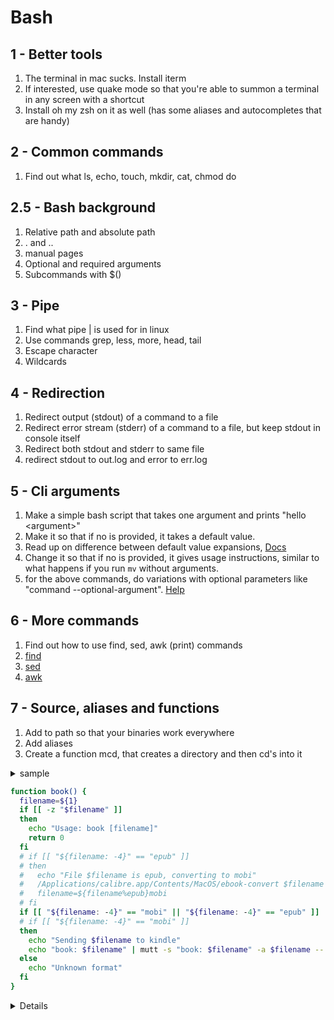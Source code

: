 # Bash

## 1 - Better tools

1. The terminal in mac sucks. Install iterm
2. If interested, use quake mode so that you're able to summon a terminal in any screen with a shortcut
3. Install oh my zsh on it as well (has some aliases and autocompletes that are handy)

## 2 - Common commands

1. Find out what ls, echo, touch, mkdir, cat, chmod do

## 2.5 - Bash background

1. Relative path and absolute path
2. . and ..
3. manual pages 
4. Optional and required arguments
5. Subcommands with $()

## 3 - Pipe

1. Find what pipe | is used for in linux
2. Use commands grep, less, more, head, tail
3. Escape character
4. Wildcards

## 4 - Redirection

1. Redirect output (stdout) of a command to a file
2. Redirect error stream (stderr) of a command to a file, but keep stdout in console itself
3. Redirect both stdout and stderr to same file
4. redirect stdout to out.log and error to err.log

## 5 - Cli arguments

1. Make a simple bash script that takes one argument and prints "hello \<argument\>"
2. Make it so that if no <argument> is provided, it takes a default value.
3. Read up on difference between default value expansions, [Docs](https://www.gnu.org/software/bash/manual/html_node/Shell-Parameter-Expansion.html#Shell-Parameter-Expansion)
4. Change it so that if no <argument> is provided, it gives usage instructions, similar to what happens if you run `mv` without arguments.
5. for the above commands, do variations with optional parameters like "command --optional-argument". [Help](https://unix.stackexchange.com/questions/331522/how-do-i-parse-optional-arguments-in-a-bash-script-if-no-order-is-given)

## 6 - More commands

1. Find out how to use find, sed, awk (print) commands 
2. [find](https://www.redhat.com/sysadmin/linux-find-command#:~:text=The%20find%20command%20is%20one,and%20not%20just%20by%20filename.)
3. [sed](https://phoenixnap.com/kb/linux-sed#:~:text=The%20Linux%20sed%20command%20is%20most%20commonly%20used%20for%20substituting,%2F%20\)%20for%20separating%20text%20fields.)
4. [awk](https://www.javatpoint.com/linux-awk-command#:~:text=The%20awk%20command%20is%20used,language%20used%20for%20text%20scripting.)

## 7 - Source, aliases and functions

1. Add to path so that your binaries work everywhere
2. Add aliases
3. Create a function mcd, that creates a directory and then cd's into it

<details>
<summary> sample </sample>

```bash
function book() {
  filename=${1}
  if [[ -z "$filename" ]]
  then
    echo "Usage: book [filename]"
    return 0
  fi
  # if [[ "${filename: -4}" == "epub" ]]
  # then
  #   echo "File $filename is epub, converting to mobi"
  #   /Applications/calibre.app/Contents/MacOS/ebook-convert $filename ${filename%epub}mobi
  #   filename=${filename%epub}mobi
  # fi
  if [[ "${filename: -4}" == "mobi" || "${filename: -4}" == "epub" ]]
  # if [[ "${filename: -4}" == "mobi" ]]
  then
    echo "Sending $filename to kindle"
    echo "book: $filename" | mutt -s "book: $filename" -a $filename -- email@kindle.com
  else
    echo "Unknown format"
  fi
}
```
<details>


## 8 - env variables

1. make a program that prints the env variable $MY_DUMMY_VAR
2. run it and give the env variable in the same line
3. export env variable then run it
4. export env variable and also give it in the same line
5. Export it in one terminal and run it in another terminal
6. Export it in bashrc so that its permanent, then run it in a new terminal

## 9 - Vim basics (optional)

1. navigate around, words, end of line, end of page, end of document
2. Make some changes, in current space and in next line
3. Save and quit
4. Reload the page and remove unsaved changes
5. Undo and redo
6. Search and replace
7. macros - save actions and replay them

## 10 - Basic scripting
1. Run 'make bash-scripting-1' 
2. remove every png file in 'bash/resources/cleanup' 
3. remove every csv file in 'bash/resources/cleanup' that start with the name file and are numbered between 30 and 60
4. remove every jpg file in 'bash/resources/cleanup' that have a file with the same name but with csv extention
5. For every pdf file, with the character f in its name, move it to the folder fpdf
6. for every txt file, if there it has the characters 00 inside it, move it to folder txt00

## 11 - Makefiles
1. Sometimes you want to save commands along with your repos, and complicated commands or sets of commands are too much to remember, or have no idea about when you come back to the repo a year later


